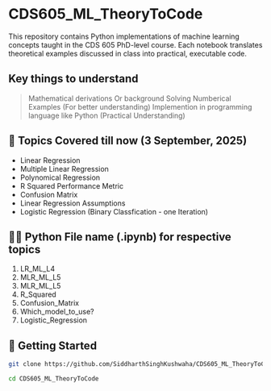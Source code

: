 # CDS605_ML_TheoryToCode
This repository contains Python implementations of machine learning concepts taught in the CDS 605 PhD-level course. Each notebook translates theoretical examples discussed in class into practical, executable code.

## Key things to understand
> Mathematical derivations Or background
> Solving Numberical Examples (For better understanding)
> Implemention in programming language like Python (Practical Understanding)

## 📂 Topics Covered till now (3 September, 2025)
- Linear Regression
- Multiple Linear Regression
- Polynomical Regression
- R Squared Performance Metric
- Confusion Matrix
- Linear Regression Assumptions
- Logistic Regression (Binary Classfication - one Iteration)

## 🧑‍💻 Python File name (.ipynb) for respective topics
1. LR_ML_L4
2. MLR_ML_L5
3. MLR_ML_L5
4. R_Squared
5. Confusion_Matrix
6. Which_model_to_use?
7. Logistic_Regression

## 🚀 Getting Started
```bash
git clone https://github.com/SiddharthSinghKushwaha/CDS605_ML_TheoryToCode.git

cd CDS605_ML_TheoryToCode
```
